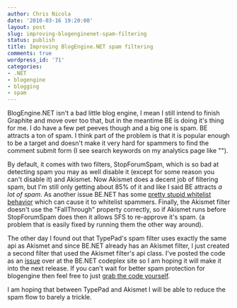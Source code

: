 ```yaml
---
author: Chris Nicola
date: '2010-03-16 19:20:00'
layout: post
slug: improving-blogenginenet-spam-filtering
status: publish
title: Improving BlogEngine.NET spam filtering
comments: true
wordpress_id: '71'
categories:
- .NET
- blogengine
- blogging
- spam
---
```


BlogEngine.NET isn't a bad little blog engine, I mean I still intend to finish Graphite and move over too that, but in the meantime BE is doing it's thing for me.  I do have a few pet peeves though and a big one is spam.  BE attracts a ton of spam.  I think part of the problem is that it is popular enough to be a target and doesn't make it very hard for spammers to find the comment submit form (I see search keywords on my analytics page like "<removed search phrase for obvious reasons>").

<!--more-->

By default, it comes with two filters, StopForumSpam, which is so bad at detecting spam you may as well disable it (except for some reason you can't disable it) and Akismet.  Now Akismet does a decent job of filtering spam, but I'm still only getting about 85% of it and like I said BE attracts _a lot of spam_.  As another issue BE.NET has some [pretty stupid whitelist behavior][1] which can cause it to whitelist spammers.  Finally, the Akismet filter doesn't use the "FallThrough" property correctly, so if Akismet runs before StopForumSpam does then it allows SFS to re-approve it's spam. (a problem that is easily fixed by running them the other way around).

The other day I found out that TypePad's spam filter uses exactly the same api as Akismet and since BE.NET already has an Akismet filter, I just created a second filter that used the Akismet filter's api class.  I've posted the code as an [issue][2] over at the BE.NET codeplex site so I am hoping it will make it into the next release.  If you can't wait for better spam protection for blogengine then feel free to just [grab the code yourself][2].

I am hoping that between TypePad and Akismet I will be able to reduce the spam flow to barely a trickle.

   [1]: http://blogengine.codeplex.com/WorkItem/View.aspx?WorkItemId=11884
   [2]: http://blogengine.codeplex.com/WorkItem/View.aspx?WorkItemId=11885

